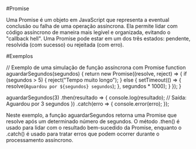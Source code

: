 #Promise

Uma Promise é um objeto em JavaScript que representa a eventual conclusão ou falha de uma operação assíncrona. Ela permite lidar com código assíncrono de maneira mais legível e organizada, evitando o "callback hell". Uma Promise pode estar em um dos três estados: pendente, resolvida (com sucesso) ou rejeitada (com erro).

#Exemplos

// Exemplo de uma simulação de função assíncrona com Promise
function aguardarSegundos(segundos) {
  return new Promise((resolve, reject) => {
    if (segundos > 5) {
      reject("Tempo muito longo");
    } else {
      setTimeout(() => {
        resolve(`Aguardou por ${segundos} segundos`);
      }, segundos * 1000);
    }
  });
}

aguardarSegundos(3)
  .then(resultado => {
    console.log(resultado);  // Saída: Aguardou por 3 segundos
  })
  .catch(erro => {
    console.error(erro);
  });


Neste exemplo, a função aguardarSegundos retorna uma Promise que resolve após um determinado número de segundos. O método .then() é usado para lidar com o resultado bem-sucedido da Promise, enquanto o .catch() é usado para tratar erros que podem ocorrer durante o processamento assíncrono.